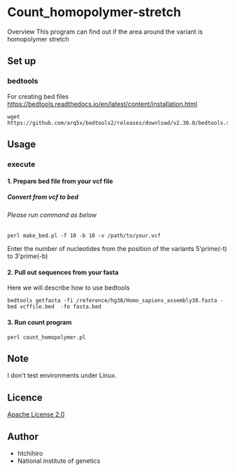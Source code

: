 # Count_homopolymer-stretch

Overview
This program can find out if the area around the variant is homopolymer stretch

## Set up  
### bedtools
For creating bed files  
https://bedtools.readthedocs.io/en/latest/content/installation.html  

~~~  
wget https://github.com/arq5x/bedtools2/releases/download/v2.30.0/bedtools.static.binary
~~~  

## Usage
### execute  
#### 1. Prepare bed file from your vcf file  
##### Convert from vcf to bed  
###### Please run command as below  

~~~  
perl make_bed.pl -f 10 -b 10 -v /path/to/your.vcf  
~~~  

Enter the number of nucleotides from the position of the variants 5'prime(-t) to 3'prime(-b)    

#### 2. Pull out sequences from your fasta 
Here we will describe how to use bedtools  

~~~  
bedtools getfasta -fi /reference/hg38/Homo_sapiens_assembly38.fasta -bed vcffile.bed  -fo fasta.bed  
~~~  

#### 3. Run count program  

~~~  
perl count_homopolymer.pl  
~~~  

## Note
 
I don't test environments under Linux.

## Licence

[Apache License 2.0](https://github.com/htchihiro/Count_homopolymer-stretch/blob/main/LICENSE)

## Author  

* htchihiro
* National institute of genetics
